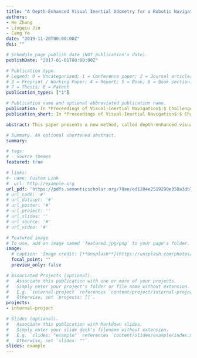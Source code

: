 ```yaml
---
title: "A Depth-Enhanced Visual Inertial Odometry for a Robotic Navigation Aid for Blind People"
authors:
- He Zhang
- Lingqiu Jin
- Cang Ye
date: "2019-11-20T00:00:00Z"
doi: ""

# Schedule page publish date (NOT publication's date).
publishDate: "2017-01-01T00:00:00Z"

# Publication type.
# Legend: 0 = Uncategorized; 1 = Conference paper; 2 = Journal article;
# 3 = Preprint / Working Paper; 4 = Report; 5 = Book; 6 = Book section;
# 7 = Thesis; 8 = Patent
publication_types: ["1"]

# Publication name and optional abbreviated publication name.
publication: In *Proceedings of Visual-Inertial Navigation$:$ Challenges and Applications Workshop at IEEE/RSJ International Conference on Intelligent Robots and Systems (IROS)*, Macau, China, Nov. 4-8, 2019. (***LORD Best Paper Award***)
publication_short: In *Proceedings of Visual-Inertial Navigation$:$ Challenges and Applications Workshop at IEEE/RSJ International Conference on Intelligent Robots and Systems (IROS)*, Macau, China, Nov. 4-8, 2019. (***LORD Best Paper Award***)

abstract: This paper presents a new method, called depth-enhanced visual-inertial odometry (DVIO), for real-time pose estimation of a robotic navigation aid (RNA) for assistive wayfinding. The method estimates the device pose by using an RGB-D camera and an inertial measurement unit (IMU). It extracts the floor plane from the camera's depth data and tightly couple the floor plane, the visual features (with depth data from the RGB-D camera or unknown depth), and the IMU's inertial data in a graph optimization framework for 6-DOF pose estimation. Due to use of the floor plane and the depth data from the RGB-D camera, the DVIO method has a better pose estimation accuracy than its VIO counterpart. To enable real-time computing on the RNA, the size of the sliding window for the graph optimization is reduced to trade some accuracy for computational efficiency. Experimental results demonstrate that the method achieved a pose estimation accuracy similar to that of the state of the art VIO but ran at a much faster speed (with a pose update rate of 18 Hz).

# Summary. An optional shortened abstract.
summary:

# tags:
# - Source Themes
featured: true

# links:
#- name: Custom Link
#  url: http://example.org
url_pdf: 'https://pdfs.semanticscholar.org/78ee/ed1204e2519290e858a3db7a5168d5a01ef9.pdf' #http://eprints.soton.ac.uk/352095/1/Cushen-IMV2013.pdf
# url_code: '#'
# url_dataset: '#'
# url_poster: '#'
# url_project: ''
# url_slides: ''
# url_source: '#'
# url_video: '#'

# Featured image
# To use, add an image named `featured.jpg/png` to your page's folder.
image:
  # caption: 'Image credit: [**Unsplash**](https://unsplash.com/photos/pLCdAaMFLTE)'
  focal_point: ""
  preview_only: false

# Associated Projects (optional).
#   Associate this publication with one or more of your projects.
#   Simply enter your project's folder or file name without extension.
#   E.g. `internal-project` references `content/project/internal-project/index.md`.
#   Otherwise, set `projects: []`.
projects:
- internal-project

# Slides (optional).
#   Associate this publication with Markdown slides.
#   Simply enter your slide deck's filename without extension.
#   E.g. `slides: "example"` references `content/slides/example/index.md`.
#   Otherwise, set `slides: ""`.
slides: example
---
```

